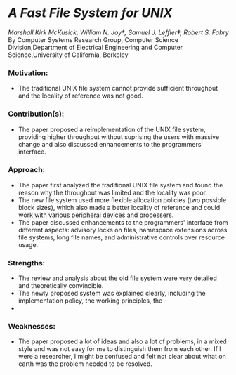 # ***A Fast File System for UNIX***
*Marshall Kirk McKusick, William N. Joy†, Samuel J. Leffler‡, Robert S. Fabry*
By Computer Systems Research Group, Computer Science Division,Department of Electrical Engineering and Computer Science,University of California, Berkeley

### Motivation:

- The traditional UNIX file system cannot provide sufficient throughput and the locality of reference was not good.

### Contribution(s):
- The paper proposed a reimplementation of the UNIX file system, providing higher throughput without suprising the users with massive change and also discussed enhancements to the programmers' interface.

### Approach:
- The paper first analyzed the traditional UNIX file system and found the reason why the throughput was limited and the locality was poor.
- The new file system used more flexible allocation policies (two possible block sizes), which also made a better locality of reference and could work with various peripheral devices and processers.
- The paper discussed enhancements to the programmers' interface from different aspects: advisory locks on files, namespace extensions across file systems, long file names, and administrative controls over resource usage.

### Strengths:
- The review and analysis about the old file system were very detailed and theoretically convincible.
- The newly proposed system was explained clearly, including the implementation policy, the working principles, the 
- 

### Weaknesses:

- The paper proposed a lot of ideas and also a lot of problems, in a mixed style and was not easy for me to distinguish them from each other. If I were a researcher, I might be confused and felt not clear about what on earth was the problem needed to be resolved.

